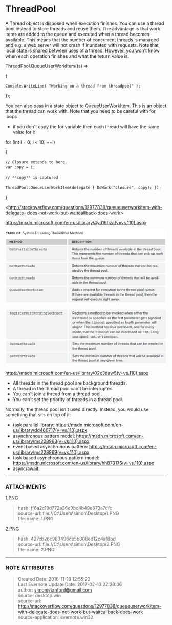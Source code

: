 # ThreadPool

A Thread object is disposed when execution finishes. You can use a thread pool
instead to store threads and reuse them. The advantage is that work items are
added to the queue and executed when a thread becomes available. This means
that the number of concurrent threads is managed and e.g. a web server will
not crash if inundated with requests. Note that local state is shared between
uses of a thread. However, you won't know when each operation finishes and
what the return value is.

  

ThreadPool.QueueUserWorkItem((s) =>

{

    Console.WriteLine( "Working on a thread from threadpool" );

});

  

You can also pass in a state object to QueueUserWorkItem. This is an object
that the thread can work with. Note that you need to be careful with for loops
- if you don't copy the for variable then each thread will have the same value
for i:

  

for (int i = 0; i < 10; ++i)

{

    // Closure extends to here.  
    var copy = i;  
  
    // **copy** is captured

    ThreadPool.QueueUserWorkItem(delegate { DoWork("closure", copy); });

}

<http://stackoverflow.com/questions/12977838/queueuserworkitem-with-delegate-
does-not-work-but-waitcallback-does-work>

  

<https://msdn.microsoft.com/en-us/library/4yd16hza(v=vs.110).aspx>

  

![noteattachment1][ff6a2c19d772a36e9bc4b49e673a7dfc]

![noteattachment2][427cb26c983496ce5b308ed12c4af8bd]  

<https://msdn.microsoft.com/en-us/library/02x3daw5(v=vs.110).aspx>

  

  * All threads in the thread pool are background threads.
  * A thread in the thread pool can't be interrupted.
  * You can't join a thread from a thread pool.
  * You can't set the priority of threads in a thread pool.

  

Normally, the thread pool isn't used directly. Instead, you would use
something that sits on top of it:

  

  * task parallel library: <https://msdn.microsoft.com/en-us/library/dd460717(v=vs.110).aspx> 
  * asynchronous pattern model: <https://msdn.microsoft.com/en-us/library/ms228963(v=vs.110).aspx> 
  * event based asynchronous pattern: <https://msdn.microsoft.com/en-us/library/ms228969(v=vs.110).aspx> 
  * task based asynchronous pattern model:  <https://msdn.microsoft.com/en-us/library/hh873175(v=vs.110).aspx> 
  * async/await.


---
### ATTACHMENTS
[ff6a2c19d772a36e9bc4b49e673a7dfc]: media/1.PNG
[1.PNG](media/1.PNG)
>hash: ff6a2c19d772a36e9bc4b49e673a7dfc  
>source-url: file://C:\Users\simon\Desktop\1.PNG  
>file-name: 1.PNG  

[427cb26c983496ce5b308ed12c4af8bd]: media/2.PNG
[2.PNG](media/2.PNG)
>hash: 427cb26c983496ce5b308ed12c4af8bd  
>source-url: file://C:\Users\simon\Desktop\2.PNG  
>file-name: 2.PNG  

---
### NOTE ATTRIBUTES
>Created Date: 2016-11-18 12:55:23  
>Last Evernote Update Date: 2017-02-13 22:20:06  
>author: simonjstanford@gmail.com  
>source: desktop.win  
>source-url: http://stackoverflow.com/questions/12977838/queueuserworkitem-with-delegate-does-not-work-but-waitcallback-does-work  
>source-application: evernote.win32  
